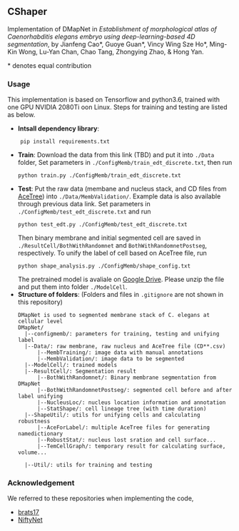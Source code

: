 ## CShaper

Implementation of DMapNet in *Establishment of morphological atlas of Caenorhabditis elegans embryo using deep-learning-based 4D
 segmentation*, by Jianfeng Cao*, Guoye Guan*, Vincy Wing Sze Ho*, Ming-Kin Wong, Lu-Yan Chan, Chao Tang, Zhongying Zhao, & Hong Yan.

\* denotes equal contribution

### Usage
This implementation is based on Tensorflow and python3.6, trained with one GPU NVIDIA 2080Ti oon Linux. Steps for training
and testing are listed as below.
* **Intsall dependency library**:
```buildoutcfg
    pip install requirements.txt
```
* **Train**: Download the data from this link (TBD) and put it into `./Data` folder, Set parameters
in `./ConfigMemb/train_edt_discrete.txt`, then run
    ```buildoutcfg
    python train.py ./ConfigMemb/train_edt_discrete.txt
    ```
* **Test**: Put the raw data (membane and nucleus stack, and CD files from [AceTree](https://www.ncbi.nlm.nih.gov/pmc/articles/PMC1501046/))
into `./Data/MembValidation/`. Example data is also available through previous data link. Set parameters in 
`./ConfigMemb/test_edt_discrete.txt` and run
    ```buildoutcfg
    python test_edt.py ./ConfigMemb/test_edt_discrete.txt
    ```
    Then binary membrane and initial segmented cell are saved in `./ResultCell/BothWithRandomnet` and
    `BothWithRandomnetPostseg`, respectively. To unify the label of cell based on AceTree file,
    run 
    ```buildoutcfg
    python shape_analysis.py ./ConfigMemb/shape_config.txt
    ```
    The pretrained model is avaliale on [Google Drive](https://drive.google.com/file/d/1ZwKKqAwVWr8YGGtdal-ZVxodyE7PUnb6/view?usp=sharing). Please unzip the file and put them into folder `./ModelCell`.
* **Structure of folders**: (Folders and files in `.gitignore` are not shown in this repository)
    ```buildoutcfg
    DMapNet is used to segmented membrane stack of C. elegans at cellular level
    DMapNet/
      |--configmemb/: parameters for training, testing and unifying label
      |--Data/: raw membrane, raw nucleus and AceTree file (CD**.csv)
          |--MembTraining/: image data with manual annotations
          |--MembValidation/: image data to be segmented
      |--ModelCell/: trained models 
      |--ResultCell/: Segmentation result
          |--BothWithRandomnet/: Binary membrane segmentation from DMapNet
          |--BothWithRandomnetPostseg/: segmented cell before and after label unifying
          |--NucleusLoc/: nucleus location information and annotation
          |--StatShape/: cell lineage tree (with time duration)
      |--ShapeUtil/: utils for unifying cells and calculating robustness
          |--AceForLabel/: multiple AceTree files for generating namedictionary
          |--RobustStat/: nucleus lost sration and cell surface...
          |--TemCellGraph/: temporary result for calculating surface, volume...
        
      |--Util/: utils for training and testing
    ```
### Acknowledgement
We referred to these repositories when implementing the code,
* [brats17](https://github.com/taigw/brats17)
* [NiftyNet](https://github.com/NifTK/NiftyNet)
